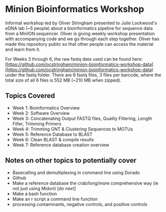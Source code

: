 # Minion Bioinformatics Workshop

Informal workshop led by Oliver Stringham presented to Julie Lockwood's eDNA lab (~5 people) about a bioinformatics pipeline for sequence data from a MinION sequencer. Oliver is giving weekly workshop presentation with accompanying code and we go through each step together. Oliver has made this repository public so that other people can access the material and learn from it.

For Weeks 3 through 6, the raw fastq data used can be found here: [https://github.com/ocstringham/minion-bioinformatics-workshop-data](https://github.com/ocstringham/minion-bioinformatics-workshop-data) under the fastq folder. There are 6 fastq files, 3 files per barcode, where the total size of all 6 files is 552 MB (~210 MB when zipped).

## Topics Covered

* Week 1: Bioinformatics Overview
* Week 2: Software Overview
* Week 3: Concatenating Output FASTQ files, Quality Filtering, Length Filter, Trimming Primers
* Week 4: Trimming ONT & Clustering Sequences to MOTUs
* Week 5: Reference Database to BLAST
* Week 6: Clean BLAST & compile results
* Week 7: Reference database creation overview

## Notes on other topics to potentially cover

* Basecalling and demultiplexing in command line using Dorado
* Github
* Make a reference database the crab/long/more comprehensive way (ie not just using Midori) [do next]
* Make a bash function
* Make an r script a command line function
* processing contaminants, negative controls, and positive controls

